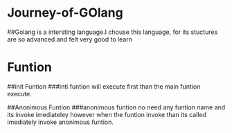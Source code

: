 # Journey-of-GOlang
##Golang is a intersting language.I chouse this language, for its stuctures are so advanced and felt very good to learn 


#   Funtion
##init Funtion
###inti funtion will execute first than the main funtion execute.

##Anonimous Funtion
###anonimous funtion no need any funtion name and its invoke imediateley however when the funtion invoke than its called imediately invoke anonimous funtion.